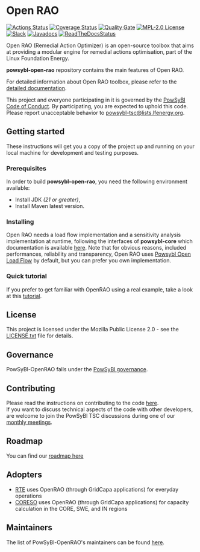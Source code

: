 # Open RAO

[![Actions Status](https://github.com/powsybl/powsybl-open-rao/actions/workflows/build_and_test.yml/badge.svg?branch=main)](https://github.com/powsybl/powsybl-open-rao/actions)
[![Coverage Status](https://sonarcloud.io/api/project_badges/measure?project=com.powsybl%3Aopen-rao&metric=coverage)](https://sonarcloud.io/component_measures?id=com.powsybl%3Aopen-rao&metric=coverage)
[![Quality Gate](https://sonarcloud.io/api/project_badges/measure?project=com.powsybl%3Aopen-rao&metric=alert_status)](https://sonarcloud.io/dashboard?id=com.powsybl%3Aopen-rao)
[![MPL-2.0 License](https://img.shields.io/badge/license-MPL_2.0-blue.svg)](https://www.mozilla.org/en-US/MPL/2.0/)
[![Slack](https://img.shields.io/badge/slack-powsybl-blueviolet.svg?logo=slack)](https://join.slack.com/t/powsybl/shared_invite/zt-36jvd725u-cnquPgZb6kpjH8SKh~FWHQ)
[![Javadocs](https://www.javadoc.io/badge/com.powsybl/powsybl-open-rao.svg?color=blue)](https://www.javadoc.io/doc/com.powsybl/powsybl-open-rao)
[![ReadTheDocsStatus](https://readthedocs.org/projects/powsybl-openrao/badge/?version=stable)](https://powsybl.readthedocs.io/projects/openrao/en/stable/?badge=stable)

Open RAO (Remedial Action Optimizer) is an open-source toolbox that aims at providing a modular engine for remedial
actions optimisation, part of the Linux Foundation Energy.

**powsybl-open-rao** repository contains the main features of Open RAO.

For detailed information about Open RAO toolbox, please refer to
the [detailed documentation](https://powsybl.readthedocs.io/projects/openrao/en/stable/index.html).

This project and everyone participating in it is governed by
the [PowSyBl Code of Conduct](https://github.com/powsybl/.github/blob/main/CODE_OF_CONDUCT.md).
By participating, you are expected to uphold this code. Please report unacceptable behavior
to [powsybl-tsc@lists.lfenergy.org](mailto:powsybl-tsc@lists.lfenergy.org).

## Getting started

These instructions will get you a copy of the project up and running on your local machine
for development and testing purposes.

### Prerequisites

In order to build **powsybl-open-rao**, you need the following environment available:

- Install JDK *(21 or greater)*,
- Install Maven latest version.

### Installing

Open RAO needs a load flow implementation and a sensitivity analysis implementation at runtime, following the interfaces
of **powsybl-core** which documentation is available [here](https://powsybl.readthedocs.io/projects/powsybl-core). Note
that for obvious reasons, included performances, reliability and transparency, Open RAO
uses [Powsybl Open Load Flow](https://github.com/powsybl/powsybl-open-loadflow) by default, but you can prefer you own
implementation.

### Quick tutorial

If you prefer to get familiar with OpenRAO using a real example, take a look at
this [tutorial](https://powsybl.readthedocs.io/projects/openrao/en/stable/tutorial.html).

## License

This project is licensed under the Mozilla Public License 2.0 - see
the [LICENSE.txt](https://github.com/powsybl/powsybl-open-rao/blob/main/LICENSE.txt) file for details.

## Governance

PowSyBl-OpenRAO falls under the [PowSyBl governance](https://www.powsybl.org/pages/project/governance.html).

## Contributing

Please read the instructions on contributing to the code [here](CONTRIBUTING.md).  
If you want to discuss technical aspects of the code with other developers, are welcome to join the PowSyBl TSC
discussions during one of our [monthly meetings](https://lists.lfenergy.org/g/powsybl-tsc).

## Roadmap

You can find our [roadmap here](https://github.com/powsybl/.github/wiki/Roadmap#powsybl-open-rao)

## Adopters

- [RTE](https://www.rte-france.com/) uses OpenRAO (through GridCapa applications) for everyday operations
- [CORESO](https://www.coreso.eu/) uses OpenRAO (through GridCapa applications) for capacity calculation in the CORE,
  SWE, and IN regions

## Maintainers

The list of PowSyBl-OpenRAO's maintainers can be
found [here](https://github.com/powsybl/.github/blob/main/MAINTAINERS.md#powsybl-open-rao-).
